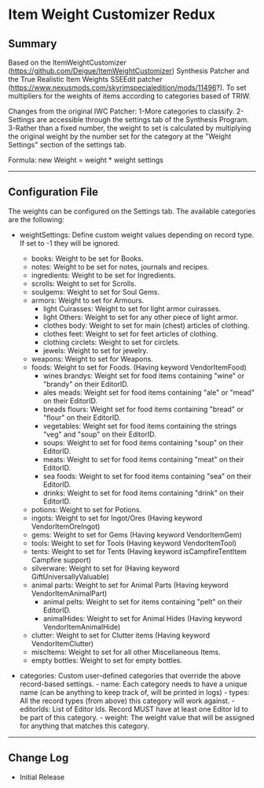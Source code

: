 # Item Weight Customizer Redux

## Summary

Based on the ItemWeightCustomizer (https://github.com/Deigue/ItemWeightCustomizer) Synthesis Patcher and the True Realistic Item Weights SSEEdit patcher (https://www.nexusmods.com/skyrimspecialedition/mods/11496?). To set multipliers for the weights of items according to categories based of TRIW.

Changes from the original IWC Patcher:
1-More categories to classify.
2-Settings are accessible through the settings tab of the Synthesis Program.
3-Rather than a fixed number, the weight to set is calculated by multiplying the original weight by the number set for the category at the "Weight Settings" section of the settings tab.

Formula: new Weight = weight * weight settings



---

## Configuration File

The weights can be configured on the Settings tab. The available categories are the following:

- weightSettings: Define custom weight values depending on record type. If set to -1 they will be ignored.
	- books: Weight to be set for Books.
	- notes: Weight to be set for notes, journals and recipes.
	- ingredients: Weight to be set for Ingredients.
	- scrolls: Weight to set for Scrolls.
	- soulgems: Weight to set for Soul Gems.
	- armors: Weight to set for Armours.
		- light Cuirasses: Weight to set for light armor cuirasses.
		- light Others: Weight to set for any other piece of light armor.
		- clothes body: Weight to set for main (chest) articles of clothing.
		- clothes feet: Weight to set for feet articles of clothing.
		- clothing circlets: Weight to set for circlets.
		- jewels: Weight to set for jewelry.
	- weapons: Weight to set for Weapons.
	- foods: Weight to set for Foods. (Having keyword VendorItemFood)
		- wines brandys: Weight set for food items containing "wine" or "brandy" on their EditorID.
		- ales meads: Weight set for food items containing "ale" or "mead" on their EditorID.
		- breads flours: Weight set for food items containing "bread" or "flour" on their EditorID.
		- vegetables: Weight set for food items containing the strings "veg" and "soup" on their EditorID.
		- soups: Weight to set for food items containing "soup" on their EditorID.
		- meats: Weight to set for food items containing "meat" on their EditorID.
		- sea foods: Weight to set for food items containing "sea" on their EditorID.
		- drinks: Weight to set for food items containing "drink" on their EditorID.
	- potions: Weight to set for Potions.
	- ingots: Weight to set for Ingot/Ores (Having keyword VendorItemOreIngot)
	- gems: Weight to set for Gems (Having keyword VendorItemGem)
	- tools: Weight to set for Tools (Having keyword VendorItemTool)
	- tents: Weight to set for Tents (Having keyword isCampfireTentItem Campfire support)
	- silverware: Weight to set for  (Having keyword GiftUniversallyValuable)
	- animal parts: Weight to set for Animal Parts (Having keyword VendorItemAnimalPart)
		- animal pelts: Weight to set for items containing "pelt" on their EditorID.
		- animalHides: Weight to set for Animal Hides (Having keyword VendorItemAnimalHide)
	- clutter: Weight to set for Clutter items (Having keyword VendorItemClutter)
	- miscItems: Weight to set for all other Miscellaneous Items.
	- empty bottles: Weight to set for empty bottles.

- categories: Custom user-defined categories that override the above record-based settings.
    	- name: Each category needs to have a unique name (can be anything to keep track of, will be printed in logs)
    	- types: All the record types (from above) this category will work against.
    	- editorIds: List of Editor Ids. Record MUST have at least one Editor Id to be part of this category.
    	- weight: The weight value that will be assigned for anything that matches this category.

---

## Change Log
- Initial Release
